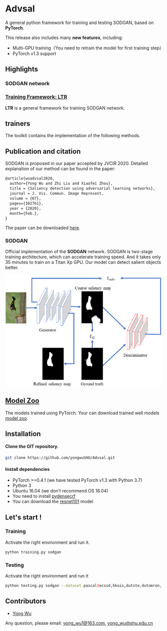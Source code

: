 # Advsal
A general python framework for training and testing SODGAN, based on **PyTorch**.
  
This release also includes many **new features**, including:  
* Multi-GPU training（You need to retrain the model for first training step）
* PyTorch v1.3 support  

 
## Highlights

### SODGAN network

### [Training Framework: LTR](train)
 
**LTR** is a general framework for training SODGAN network.

## trainers
The toolkit contains the implementation of the following methods.

## Publication and citation

SODGAN is proposed in our paper accepted by JVCIR 2020. 
Detailed explanation of our method can be found in the paper:

```
@article{wuadvsal2020,
  author={Yong Wu and Zhi Liu and Xiaofei Zhou}, 
  title = {Saliency detection using adversarial learning networks},
  journal = J. Vis. Commun. Image Represent,
  volume = {67},
  pages={102761},
  year = {2020},
  month={Feb.},
}
```
The paper can be downloaded [here](https://doi.org/10.1016/j.jvcir.2020.102761).


### SODGAN

Official implementation of the **SODGAN** network. SODGAN is two-stage training architecture, which can accelerate training speed. And it takes only 35 minutes to train on a Titan Xp GPU. Our model can detect salient objects better.

![Several examples](figs/fig1.png)
 

## [Model Zoo](https://drive.google.com/open?id=1T2h3e1QZkapyKGrImdG9nBvLUchdHgYU)
The models trained using PyTorch.
Your can download trained well models [model zoo](https://drive.google.com/open?id=1T2h3e1QZkapyKGrImdG9nBvLUchdHgYU). 


## Installation

#### Clone the GIT repository.  
```bash
git clone https://github.com/yongwuSHU/Advsal.git
```
   
#### Install dependencies
* PyTorch >=0.4.1 (we have tested PyTorch v1.3 with Python 3.7)
* Python 3
* Ubuntu 16.04 (we don't recommend OS 18.04)
* You need to install [pydensecrf](https://github.com/lucasb-eyer/pydensecrf.git)
* You can download the [resnet101](https://drive.google.com/file/d/15d1e04lCGq6-SeJS8DIai8duqqRUipzU/view?usp=sharing) model

## Let's start !
### Training
Activate the right environment and run it.  
```bash
python training.py sodgan    
```  
### Testing
Activate the right environment and run it
```bash
python testing.py sodgan --dataset pascal(ecssd,hkuis,dutste,dutomron,....)
```
## Contributors

* [Yong Wu](http://www.ivp.shu.edu.cn/) 

Any question, please email: yong_wu1@163.com, yong_wu@shu.edu.cn
